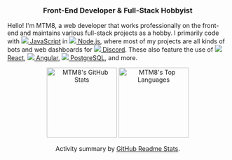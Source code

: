<h3 align="center">Front-End Developer &amp; Full-Stack Hobbyist</h3>

Hello! I'm MTM8, a web developer that works professionally on the front-end and maintains various full-stack projects as a hobby. I primarily code with [![](https://api.iconify.design/logos:javascript.svg?&height=14) JavaScript](https://nodejs.org/) in [![](https://api.iconify.design/logos:nodejs-icon.svg?&height=14) Node.js](https://nodejs.org/), where most of my projects are all kinds of bots and web dashboards for [![](https://api.iconify.design/logos:discord.svg?&height=14) Discord](https://discord.com/). These also feature the use of [![](https://api.iconify.design/logos:react.svg?&height=14) React](https://reactjs.org/), [![](https://api.iconify.design/logos:angular-icon.svg?&height=14) Angular](https://angular.io/), [![](https://api.iconify.design/logos:postgresql.svg?&height=14) PostgreSQL](https://www.postgresql.org/), and more.

<p align="center">
    <img height="160px" src="https://github-readme-stats.vercel.app/api?username=MTM8&count_private=true&show_icons=true" alt="MTM8's GitHub Stats"/>
    <img height="160px" src="https://github-readme-stats.vercel.app/api/top-langs/?username=MTM8&layout=compact&count_private=true" alt="MTM8's Top Languages"/>
</p>

<p align="center">Activity summary by <a href="https://github.com/anuraghazra/github-readme-stats">GitHub Readme Stats</a>.</p>
